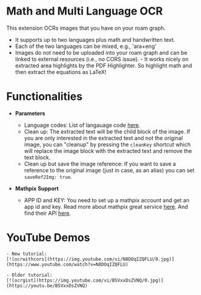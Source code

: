# Math and Multi Language OCR

This extension OCRs images that you have on your roam graph. 

- It supports up to two languages plus math and handwritten text. 
- Each of the two languages can be mixed, e.g., 'ara+eng'
- Images do not need to be uploaded into your roam graph and can be linked to external resources (i.e., no CORS issue). - It works nicely on extracted area highlights by the PDF Highlighter. So highlight math and then extract the equations as LaTeX!

# Functionalities
- **Parameters** 
    - Language codes: List of langauage code [here](https://tesseract-ocr.github.io/tessdoc/Data-Files-in-different-versions.html).
	- Clean up: The extracted text will be the child block of the image. If you are only interested in the extracted text and not the original image, you can "cleanup" by pressing the `cleanKey` shortcut which will replace the image block with the extracted text and remove the text block. 
    - Clean up but save the image reference: If you want to save a reference to the original image (just in case, as an alias) you can set `saveRef2Img: true`.
	
- **Mathpix Support**
	- APP ID and KEY: You need to set up a mathpix account and get an app id and key. Read more about mathpix great service [here](https://mathpix.com/#features). And find their API [here](https://docs.mathpix.com/#introduction).

# YouTube Demos
	- New tutorial: 
	[![ocrwithcors](https://img.youtube.com/vi/N8DOqIZQFLU/0.jpg)](https://www.youtube.com/watch?v=N8DOqIZQFLU)

	- Older tutorial:
	[![ocrgist](https://img.youtube.com/vi/BSVxxDsZVNQ/0.jpg)](https://youtu.be/BSVxxDsZVNQ)

